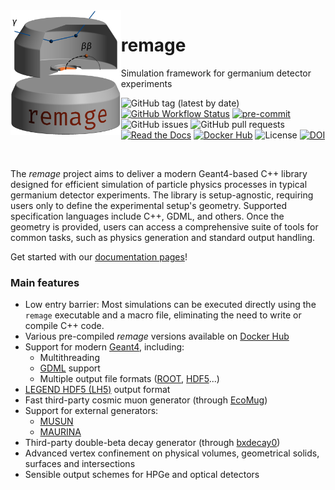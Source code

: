 <img src=".github/logo/remage-logo.png" alt="remage logo" align="left" height="200">

# remage

Simulation framework for germanium detector experiments

![GitHub tag (latest by date)](https://img.shields.io/github/v/tag/legend-exp/remage?logo=git)
[![GitHub Workflow Status](https://img.shields.io/github/checks-status/legend-exp/remage/main?label=main%20branch&logo=github)](https://github.com/legend-exp/remage/actions)
[![pre-commit](https://img.shields.io/badge/pre--commit-enabled-brightgreen?logo=pre-commit&logoColor=white)](https://github.com/pre-commit/pre-commit)
![GitHub issues](https://img.shields.io/github/issues/legend-exp/remage?logo=github)
![GitHub pull requests](https://img.shields.io/github/issues-pr/legend-exp/remage?logo=github)
[![Read the Docs](https://img.shields.io/readthedocs/remage?logo=readthedocs)](https://remage.readthedocs.io)
[![Docker Hub](https://img.shields.io/badge/Docker-Hub-blue?logo=docker)](https://hub.docker.com/r/legendexp/remage)
![License](https://img.shields.io/github/license/legend-exp/remage)
[![DOI](https://zenodo.org/badge/DOI/10.5281/zenodo.11115662.svg)](https://doi.org/10.5281/zenodo.11115662)

<br/>

The _remage_ project aims to deliver a modern Geant4-based C++ library designed
for efficient simulation of particle physics processes in typical germanium
detector experiments. The library is setup-agnostic, requiring users only to
define the experimental setup's geometry. Supported specification languages
include C++, GDML, and others. Once the geometry is provided, users can access a
comprehensive suite of tools for common tasks, such as physics generation and
standard output handling.

Get started with our [documentation pages](https://remage.readthedocs.io)!

### Main features

- Low entry barrier: Most simulations can be executed directly using the
  `remage` executable and a macro file, eliminating the need to write or compile
  C++ code.
- Various pre-compiled _remage_ versions available on
  [Docker Hub](https://hub.docker.com/repository/docker/legendexp/remage)
- Support for modern [Geant4](https://geant4.web.cern.ch), including:
  - Multithreading
  - [GDML](https://gdml.web.cern.ch/GDML) support
  - Multiple output file formats ([ROOT](https://root.cern.ch),
    [HDF5](https://www.hdfgroup.org/solutions/hdf5)...)
- [LEGEND HDF5 (LH5)](https://legend-exp.github.io/legend-data-format-specs/dev/hdf5/)
  output format
- Fast third-party cosmic muon generator (through
  [EcoMug](https://doi.org/10.1016/j.nima.2021.165732))
- Support for external generators:
  - [MUSUN](https://doi.org/10.1016/j.cpc.2008.10.013)
  - [MAURINA](https://doi.org/10.1140/epja/s10050-024-01336-0)
- Third-party double-beta decay generator (through
  [bxdecay0](https://github.com/BxCppDev/bxdecay0))
- Advanced vertex confinement on physical volumes, geometrical solids, surfaces
  and intersections
- Sensible output schemes for HPGe and optical detectors
